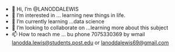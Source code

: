 - 👋 Hi, I’m @LANODDALEWIS
- 👀 I’m interested in ... learning new things in life.
- 🌱 I’m currently learning ...data science
- 💞️ I’m looking to collaborate on ...learning more about this subject
- 📫 How to reach me ...
bu phone 7075330369 
by wmail lanodda.lewis@students.post.edu
or lanoddalewis69@gmail.com
<!---
LANODDALEWIS/LANODDALEWIS is a ✨ special ✨ repository because its `README.md` (this file) appears on your GitHub profile.
You can click the Preview link to take a look at your changes.
--->
